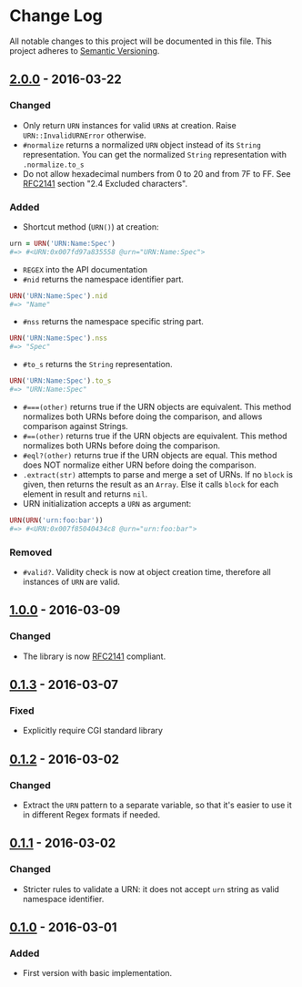 # Change Log
All notable changes to this project will be documented in this file. This
project adheres to [Semantic Versioning](http://semver.org/).

## [2.0.0] - 2016-03-22
### Changed
- Only return `URN` instances for valid `URN`s at creation. Raise `URN::InvalidURNError` otherwise.
- `#normalize` returns a normalized `URN` object instead of its `String` representation. You can get the normalized `String` representation with `.normalize.to_s`
- Do not allow hexadecimal numbers from 0 to 20 and from 7F to FF. See [RFC2141](https://www.ietf.org/rfc/rfc2141.txt) section "2.4 Excluded characters".

### Added
- Shortcut method (`URN()`) at creation:
```ruby
urn = URN('URN:Name:Spec')
#=> #<URN:0x007fd97a835558 @urn="URN:Name:Spec">
```
- `REGEX` into the API documentation
- `#nid` returns the namespace identifier part.
```ruby
URN('URN:Name:Spec').nid
#=> "Name"
```
- `#nss` returns the namespace specific string part.
```ruby
URN('URN:Name:Spec').nss
#=> "Spec"
```
- `#to_s` returns the `String` representation.
```ruby
URN('URN:Name:Spec').to_s
#=> "URN:Name:Spec"
```
- `#===(other)` returns true if the URN objects are equivalent. This method normalizes both URNs before doing the comparison, and allows comparison against Strings.
- `#==(other)` returns true if the URN objects are equivalent. This method normalizes both URNs before doing the comparison.
- `#eql?(other)` returns true if the URN objects are equal. This method does NOT normalize either URN before doing the comparison.
- `.extract(str)` attempts to parse and merge a set of URNs. If no `block` is given, then returns the result as an `Array`. Else it calls `block` for each element in result and returns `nil`.
- URN initialization accepts a `URN` as argument:
```ruby
URN(URN('urn:foo:bar'))
#=> #<URN:0x007f85040434c8 @urn="urn:foo:bar">
```

### Removed
- `#valid?`. Validity check is now at object creation time, therefore all instances of `URN` are valid.


## [1.0.0] - 2016-03-09
### Changed
- The library is now [RFC2141](https://www.ietf.org/rfc/rfc2141.txt) compliant.

## [0.1.3] - 2016-03-07
### Fixed
- Explicitly require CGI standard library

## [0.1.2] - 2016-03-02
### Changed
- Extract the `URN` pattern to a separate variable, so that it's easier to use it in different Regex formats if needed.

## [0.1.1] - 2016-03-02
### Changed
- Stricter rules to validate a URN: it does not accept `urn` string as valid namespace identifier.

## [0.1.0] - 2016-03-01
### Added
- First version with basic implementation.

[2.0.0]: https://github.com/altmetric/urn/releases/tag/v2.0.0
[1.0.0]: https://github.com/altmetric/urn/releases/tag/v1.0.0
[0.1.3]: https://github.com/altmetric/urn/releases/tag/v0.1.3
[0.1.2]: https://github.com/altmetric/urn/releases/tag/v0.1.2
[0.1.1]: https://github.com/altmetric/urn/releases/tag/v0.1.1
[0.1.0]: https://github.com/altmetric/urn/releases/tag/v0.1.0
